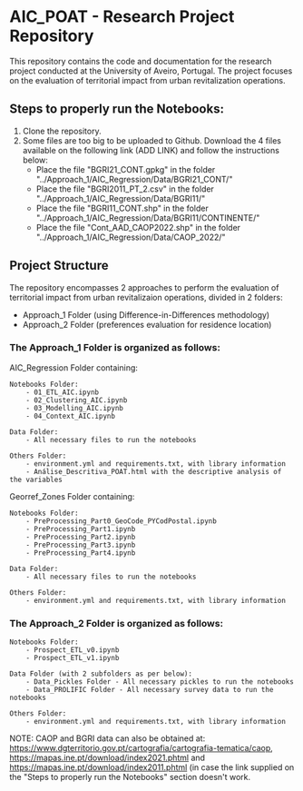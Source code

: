 # AIC_POAT - Research Project Repository

This repository contains the code and documentation for the research project conducted at the University of Aveiro, Portugal. The project focuses on the evaluation of territorial impact from urban revitalization operations.

## Steps to properly run the Notebooks:
1) Clone the repository.
2) Some files are too big to be uploaded to Github. Download the 4 files available on the following link (ADD LINK) and follow the instructions below:
    - Place the file "BGRI21_CONT.gpkg" in the folder "../Approach_1/AIC_Regression/Data/BGRI21_CONT/"
    - Place the file "BGRI2011_PT_2.csv" in the folder "../Approach_1/AIC_Regression/Data/BGRI11/"
    - Place the file "BGRI11_CONT.shp" in the folder "../Approach_1/AIC_Regression/Data/BGRI11/CONTINENTE/"
    - Place the file "Cont_AAD_CAOP2022.shp" in the folder "../Approach_1/AIC_Regression/Data/CAOP_2022/"

## Project Structure

The repository encompasses 2 approaches to perform the evaluation of territorial impact from urban revitalizaion operations, divided in 2 folders:
- Approach_1 Folder (using Difference-in-Differences methodology)
- Approach_2 Folder (preferences evaluation for residence location)

### The Approach_1 Folder is organized as follows:

  AIC_Regression Folder containing:
  
    Notebooks Folder:
        - 01_ETL_AIC.ipynb
        - 02_Clustering_AIC.ipynb
        - 03_Modelling_AIC.ipynb
        - 04_Context_AIC.ipynb

    Data Folder:
        - All necessary files to run the notebooks
    
    Others Folder:
        - environment.yml and requirements.txt, with library information
        - Análise_Descritiva_POAT.html with the descriptive analysis of the variables
    
  Georref_Zones Folder containing:
    
    Notebooks Folder:
        - PreProcessing_Part0_GeoCode_PYCodPostal.ipynb
        - PreProcessing_Part1.ipynb
        - PreProcessing_Part2.ipynb
        - PreProcessing_Part3.ipynb
        - PreProcessing_Part4.ipynb
    
    Data Folder:
        - All necessary files to run the notebooks
    
    Others Folder:
        - environment.yml and requirements.txt, with library information

### The Approach_2 Folder is organized as follows:

    Notebooks Folder:
        - Prospect_ETL_v0.ipynb
        - Prospect_ETL_v1.ipynb
    
    Data Folder (with 2 subfolders as per below):
        - Data_Pickles Folder - All necessary pickles to run the notebooks
        - Data_PROLIFIC Folder - All necessary survey data to run the notebooks
      
    Others Folder:
        - environment.yml and requirements.txt, with library information
    
NOTE: CAOP and BGRI data can also be obtained at: https://www.dgterritorio.gov.pt/cartografia/cartografia-tematica/caop, https://mapas.ine.pt/download/index2021.phtml and               https://mapas.ine.pt/download/index2011.phtml (in case the link supplied on the "Steps to properly run the Notebooks" section doesn't work.
